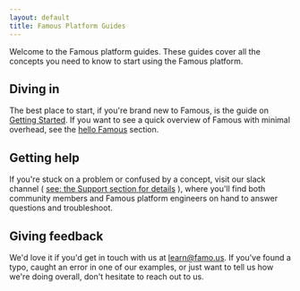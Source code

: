 ```yaml
---
layout: default
title: Famous Platform Guides
---
```


<span class="intro-graf">
Welcome to the Famous platform guides. These guides cover all the concepts you need to know to start using the Famous platform.
</span>

## Diving in

The best place to start, if you're brand new to Famous, is the guide on [Getting Started](/get-started.html). If you want to see a quick overview of Famous with minimal overhead, see the [hello Famous](hello-famous.html) section.

## Getting help

If you're stuck on a problem or confused by a concept, visit our slack channel ( [see: the Support section for details](http://famous.org/support/) ), where you'll find both community members and Famous platform engineers on hand to answer questions and troubleshoot.

## Giving feedback

We'd love it if you'd get in touch with us at [learn@famo.us](mailto:learn@famo.us). If you've found a typo, caught an error in one of our examples, or just want to tell us how we're doing overall, don't hesitate to reach out to us.
